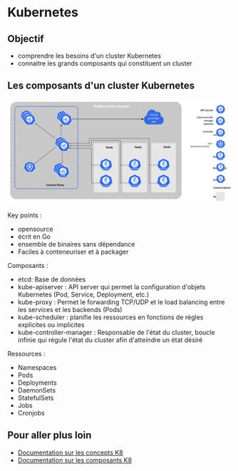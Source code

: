 # Kubernetes

## Objectif

* comprendre les besoins d'un cluster Kubernetes
* connaitre les grands composants qui constituent un cluster  


## Les composants d'un cluster Kubernetes

![schema composants d'un cluster K8 ](./medias/components-of-kubernetes.svg)

Key points :
* opensource 
* écrit en Go
* ensemble de binaires sans dépendance
* Faciles à conteneuriser et à packager

Composants : 
* etcd: Base de données
* kube-apiserver : API server qui permet la configuration d'objets Kubernetes (Pod, Service, Deployment, etc.)
* kube-proxy : Permet le forwarding TCP/UDP et le load balancing entre les services et les backends (Pods)
* kube-scheduler : planifie les ressources en fonctions de règles explicites ou implicites
* kube-controller-manager : Responsable de l'état du cluster, boucle infinie qui régule l'état du cluster afin d'atteindre un état désiré


Ressources :
* Namespaces
* Pods
* Deployments
* DaemonSets
* StatefulSets
* Jobs
* Cronjobs


## Pour aller plus loin 

* [Documentation sur les concepts K8](https://kubernetes.io/docs/concepts/overview/)
* [Documentation sur les composants K8](https://kubernetes.io/docs/concepts/overview/components/)
